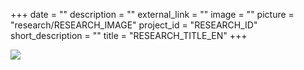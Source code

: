 +++
date = ""
description = ""
external_link = ""
image = ""
picture = "research/RESEARCH_IMAGE"
project_id = "RESEARCH_ID"
short_description = ""
title = "RESEARCH_TITLE_EN"
+++

![](../../img/research/RESEARCH_IMAGE)
